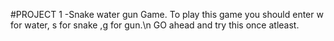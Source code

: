#PROJECT 1 -Snake water gun Game.
To play this game you should enter w for water, s for snake ,g for gun.\n
GO ahead and try this once atleast.